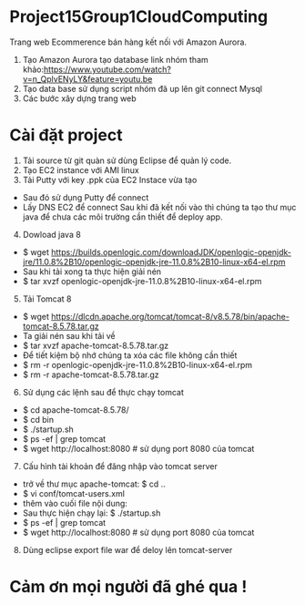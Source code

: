 # Project15Group1CloudComputing
Trang web Ecommerence bán hàng kết nối với Amazon Aurora.
1. Tạo Amazon Aurora tạo database 
link nhóm tham khảo:https://www.youtube.com/watch?v=n_QplvENyLY&feature=youtu.be
2. Tạo data base sử dụng script nhóm đã up lên git connect Mysql
3. Các bước xây dựng trang web
# Cài đặt project
1. Tải source từ git quàn sử dùng Eclipse để quản lý code.
2. Tạo EC2 instance với AMI linux
3. Tải Putty với key .ppk của EC2 Instace vừa tạo
  - Sau đó sử dụng Putty để connect
  - Lấy DNS EC2 để connect
Sau khi đã kết nối vào thì chúng ta tạo thư mục java để chưa các môi trường cần thiết để deploy app.
4. Dowload java 8 
- $ wget https://builds.openlogic.com/downloadJDK/openlogic-openjdk-jre/11.0.8%2B10/openlogic-openjdk-jre-11.0.8%2B10-linux-x64-el.rpm
- Sau khi tải xong ta thực hiện giải nén
- $ tar xvzf openlogic-openjdk-jre-11.0.8%2B10-linux-x64-el.rpm
5. Tải Tomcat 8
- $ wget https://dlcdn.apache.org/tomcat/tomcat-8/v8.5.78/bin/apache-tomcat-8.5.78.tar.gz
- Ta giải nén sau khi tải về
- $ tar xvzf apache-tomcat-8.5.78.tar.gz
- Để tiết kiệm bộ nhớ chúng ta xóa các file không cần thiết
- $ rm -r openlogic-openjdk-jre-11.0.8%2B10-linux-x64-el.rpm
- $ rm -r apache-tomcat-8.5.78.tar.gz
6. Sử dụng các lệnh sau để thực chạy tomcat
- $ cd apache-tomcat-8.5.78/
- $ cd bin
- $ ./startup.sh
- $ ps -ef | grep tomcat
- $ wget http://localhost:8080 # sử dụng port 8080 của tomcat
7. Cấu hình tài khoản để đăng nhập vào tomcat server
- trở về thư mục apache-tomcat: $ cd ..
- $ vi conf/tomcat-users.xml
- thêm vào cuối file nội dung: <role rolename="manager-gui"/> <user username="admin" password="admin" roles="manager-gui"/> 
- Sau thực hiện chạy lại: $ ./startup.sh
- $ ps -ef | grep tomcat
- $ wget http://localhost:8080 # sử dụng port 8080 của tomcat
8. Dùng eclipse export file war để deloy lên tomcat-server

# Cảm ơn mọi người đã ghé qua !
